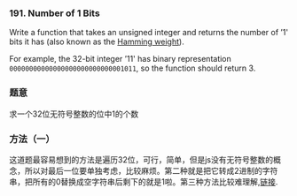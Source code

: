 ### 191\. Number of 1 Bits

Write a function that takes an unsigned integer and returns the number of ’1' bits it has (also known as the [Hamming weight](http://en.wikipedia.org/wiki/Hamming_weight)).

For example, the 32-bit integer ’11' has binary representation `00000000000000000000000000001011`, so the function should return 3.

### 题意
求一个32位无符号整数的位中1的个数

### 方法（一）
这道题最容易想到的方法是遍历32位，可行，简单，但是js没有无符号整数的概念，所以对最后一位要单独考虑，比较麻烦。第二种就是把它转成2进制的字符串，把所有的0替换成空字符串后剩下的就是1啦。第三种方法比较难理解,[链接](http://www.matrix67.com/blog/archives/264).